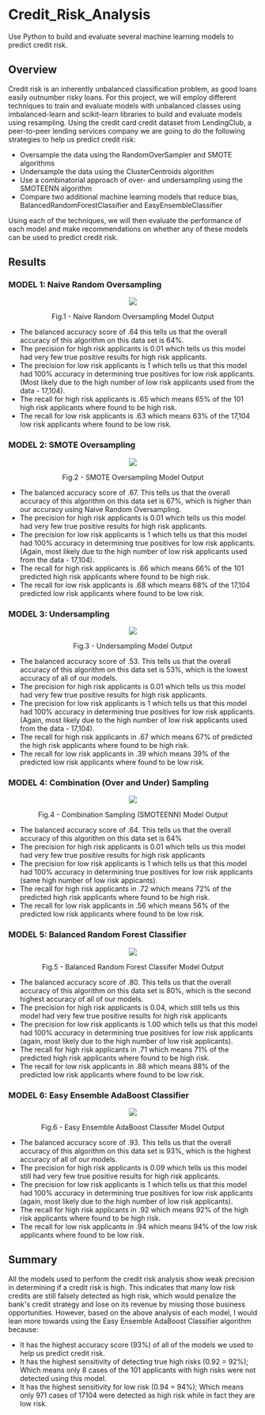 # Credit_Risk_Analysis
Use Python to build and evaluate several machine learning models to predict credit risk.

## Overview

Credit risk is an inherently unbalanced classification problem, as good loans easily outnumber risky loans. For this project, we will employ different techniques to train and evaluate models with unbalanced classes using imbalanced-learn and scikit-learn libraries to build and evaluate models using resampling. Using the credit card credit dataset from LendingClub, a peer-to-peer lending services company we are going to do the following strategies to help us predict credit risk: 

- Oversample the data using the RandomOverSampler and SMOTE algorithms
- Undersample the data using the ClusterCentroids algorithm
- Use a combinatorial approach of over- and undersampling using the SMOTEENN algorithm
- Compare two additional machine learning models that reduce bias, BalancedRandomForestClassifier and EasyEnsembleClassifier

Using each of the techniques, we will then evaluate the performance of each model and make recommendations on whether any of these models can be used to predict credit risk.

## Results
### MODEL 1: Naive Random Oversampling
<p align="center">
  <img src="Images/Naive_Random_Oversampling.png">
  </p>
<p align = "center">
Fig.1 - Naive Random Oversampling Model Output
</p>

- The balanced accuracy score of .64 this tells us that the overall accuracy of this algorithm on this data set is 64%.
- The precision for high risk applicants is 0.01 which tells us this model had very few true positive results for high risk applicants.
- The precision for low risk applicants is 1 which tells us that this model had 100% accuracy in determining true positives for low risk applicants. (Most likely due to the high number of low risk applicants used from the data - 17,104).
- The recall for high risk applicants is .65 which means 65% of the 101 high risk applicants where found to be high risk.
- The recall for low risk applicants is .63 which means 63% of the 17,104 low risk applicants where found to be low risk.


### MODEL 2: SMOTE Oversampling 
<p align="center">
  <img src="Images/SMOTE_Oversampling.png">
  </p>
<p align = "center">
Fig.2 - SMOTE Oversampling Model Output
</p>

- The balanced accuracy score of .67. This tells us that the overall accuracy of this algorithm on this data set is 67%, which is higher than our accuracy using Naive Random Oversampling.
- The precision for high risk applicants is 0.01 which tells us this model had very few true positive results for high risk applicants.
- The precision for low risk applicants is 1 which tells us that this model had 100% accuracy in determining true positives for low risk applicants. (Again, most likely due to the high number of low risk applicants used from the data - 17,104).
- The recall for high risk applicants is .66 which means 66% of the 101 predicted high risk applicants where found to be high risk.
- The recall for low risk applicants is .68 which means 68% of the 17,104 predicted low risk applicants where found to be low risk.

### MODEL 3: Undersampling 
<p align="center">
  <img src="Images/Undersampling.png">
  </p>
<p align = "center">
Fig.3 - Undersampling Model Output
</p>

- The balanced accuracy score of .53. This tells us that the overall accuracy of this algorithm on this data set is 53%, which is the lowest accuracy of all of our models.
- The precision for high risk applicants is 0.01 which tells us this model had very few true positive results for high risk applicants.
- The precision for low risk applicants is 1 which tells us that this model had 100% accuracy in determining true positives for low risk applicants. (Again, most likely due to the high number of low risk applicants used from the data - 17,104).
- The recall for high risk applicants in .67 which means 67% of predicted the high risk applicants where found to be high risk.
- The recall for low risk applicants in .39 which means 39% of the predicted low risk applicants where found to be low risk.

### MODEL 4: Combination (Over and Under) Sampling 
<p align="center">
  <img src="Images/Combination_Sampling_SMOTEENN.png">
  </p>
<p align = "center">
Fig.4 - Combination Sampling (SMOTEENN) Model Output
</p>

- The balanced accuracy score of .64. This tells us that the overall accuracy of this algorithm on this data set is 64%
- The precision for high risk applicants is 0.01 which tells us this model had very few true positive results for high risk applicants
- The precision for low risk applicants is 1 which tells us that this model had 100% accuracy in determining true positives for low risk applicants (same high number of low risk appicants).
- The recall for high risk applicants in .72 which means 72% of the predicted high risk applicants where found to be high risk.
- The recall for low risk applicants in .56 which means 56% of the predicted low risk applicants where found to be low risk.

### MODEL 5: Balanced Random Forest Classifier 
<p align="center">
  <img src="Images/Balanced_Random_Forest_Classifier.png">
  </p>
<p align = "center">
Fig.5 - Balanced Random Forest Classifer Model Output
</p>

- The balanced accuracy score of .80. This tells us that the overall accuracy of this algorithm on this data set is 80%, which is the second highest accuracy of all of our models. 
- The precision for high risk applicants is 0.04, which still tells us this model had very few true positive results for high risk applicants
- The precision for low risk applicants is 1.00 which tells us that this model had 100% accuracy in determining true positives for low risk applicants (again, most likely due to the high number of low risk applicants).
- The recall for high risk applicants in .71 which means 71% of the predicted high risk applicants where found to be high risk.
- The recall for low risk applicants in .88 which means 88% of the predicted low risk applicants where found to be low risk.

### MODEL 6: Easy Ensemble AdaBoost Classifier 
<p align="center">
  <img src="Images/Easy_Ensemble_AdaBoost_Classifier.png">
  </p>
<p align = "center">
Fig.6 - Easy Ensemble AdaBoost Classifer Model Output
</p>

- The balanced accuracy score of .93. This tells us that the overall accuracy of this algorithm on this data set is 93%, which is the highest accuracy of all of our models.
- The precision for high risk applicants is 0.09 which tells us this model still had very few true positive results for high risk applicants.
- The precision for low risk applicants is 1 which tells us that this model had 100% accuracy in determining true positives for low risk applicants (again, most likely due to the high number of low risk applicants).
- The recall for high risk applicants in .92 which means 92% of the high risk applicants where found to be high risk.
- The recall for low risk applicants in .94 which means 94% of the low risk applicants where found to be low risk.

## Summary
All the models used to perform the credit risk analysis show weak precision in determining if a credit risk is high. This indicates that many low risk credits are still falsely detected as high risk, which would penalize the bank's credit strategy and lose on its revenue by missing those business opportunities. However, based on the above analysis of each model, I would lean more towards using the Easy Ensemble AdaBoost Classifier algorithm because:

- It has the highest accuracy score (93%) of all of the models we used to help us predict credit risk.
- It has the highest sensitivity of detecting true high risks (0.92 = 92%); Which means only 8 cases of the 101 applicants with high risks were not detected using this model.
- It has the highest sensitivity for low risk (0.94 = 94%); Which means only 971 cases of 17104 were detected as high risk while in fact they are low risk.
